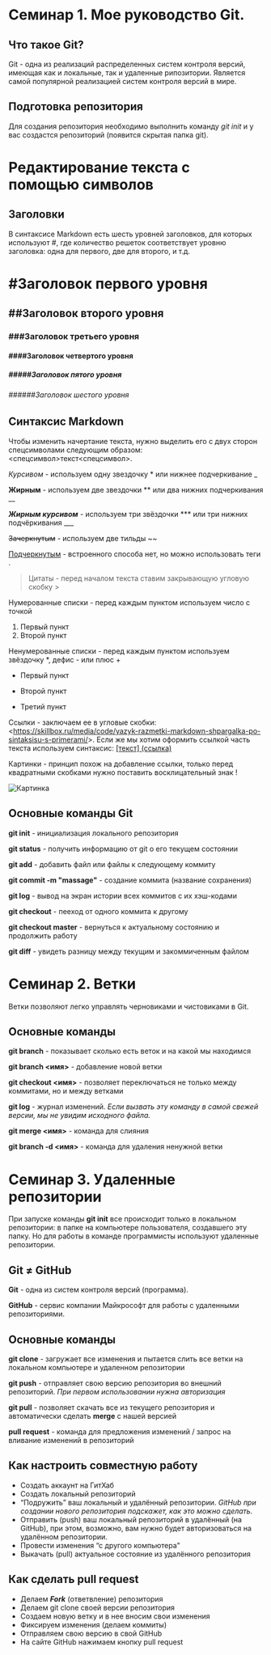 # Семинар 1. Мое руководство Git.

## Что такое Git?
Git - одна из реализаций распределенных систем контроля версий, имеющая как и локальные, так и удаленные рипозитории. Является самой популярной реализацией систем контроля версий в мире.
## Подготовка репозитория
Для создания репозитория необходимо выполнить команду *git init* и у вас создастся репозиторий (появится скрытая папка git).

# Редактирование текста с помощью символов
## Заголовки
В синтаксисе Markdown есть шесть уровней заголовков, для которых используют #, где количество решеток соответствует уровню заголовка: одна для первого, две для второго, и т.д.
# #Заголовок первого уровня
## ##Заголовок второго уровня
### ###Заголовок третьего уровня
#### ####Заголовок четвертого уровня
##### #####Заголовок пятого уровня
###### ######Заголовок шестого уровня

## Синтаксис Markdown
Чтобы изменить начертание текста, нужно выделить его с двух сторон спецсимволами следующим образом: <спецсимвол>текст<спецсимвол>.

*Курсивом* - используем одну звездочку * или нижнее подчеркивание _

__Жирным__ - используем две звездочки ** или два нижних подчеркивания __

***Жирным курсивом*** - используем три звёздочки *** или три нижних подчёркивания ___

~~Зачеркнутым~~ - используем две тильды ~~

<u>Подчеркнутым</u> - встроенного способа нет, но можно использовать теги <u> </u>.

> Цитаты - перед началом текста ставим закрывающую угловую скобку >

Нумерованные списки - перед каждым пунктом используем число с точкой
1. Первый пункт
2. Второй пункт

Ненумерованные списки - перед каждым пунктом используем звёздочку *, дефис - или плюс +

* Первый пункт
+ Второй пункт
- Третий пункт

Ссылки - заключаем ее в угловые скобки: <<https://skillbox.ru/media/code/yazyk-razmetki-markdown-shpargalka-po-sintaksisu-s-primerami/>>. Если же мы хотим оформить ссылкой часть текста используем синтаксис: [[текст] (ссылка)](https://skillbox.ru/media/code/yazyk-razmetki-markdown-shpargalka-po-sintaksisu-s-primerami/)

Картинки - принцип похож на добавление ссылки, только перед квадратными скобками нужно поставить восклицательный знак ! 

![Картинка](https://skillbox.ru/upload/setka_images/12161109022023_a6433e3d0e387dfcc17fb3247071ca7d850a189e.png)

## Основные команды Git
**git init** - инициализация локального репозитория

**git status** - получить информацию от git о его текущем состоянии

**git add** - добавить файл или файлы к следующему коммиту

**git commit -m "massage"** - создание коммита (название сохранения)

**git log** - вывод на экран истории всех коммитов с их хэш-кодами

**git checkout** - пееход от одного коммита к другому

**git checkout master** - вернуться к актуальному состоянию и продолжить работу

**git diff** - увидеть разницу между текущим и закоммиченным файлом

# Семинар 2. Ветки
Ветки позволяют легко управлять черновиками и чистовиками в Git.

## Основные команды

**git branch** - показывает сколько есть веток и на какой мы находимся

**git branch <имя>** - добавление новой ветки

**git checkout <имя>** - позволяет переключаться не только между коммитами, но и между ветками

**git log** - журнал изменений. *Если вызвать эту команду в самой свежей версии, мы не увидим исходного файла.*

**git merge <имя>** - команда для слияния

**git branch -d <имя>** - команда для удаления ненужной ветки

# Семинар 3. Удаленные репозитории
При запуске команды **git init** все происходит только в локальном репозитории: в папке на компьютере пользователя, создавшего эту папку. Но для работы в команде программисты используют удаленные репозитории. 

## Git ≠ GitHub
**Git** - одна из систем контроля версий (программа).

**GitHub** - сервис компании Майкрософт для работы с удаленными репозиториями.

## Основные команды
**git clone** - загружает все изменения и пытается слить все ветки на локальном компьютере и удаленном репозитории

**git push** - отправляет свою версию репозитория во внешний репозиторий. _При первом использовании нужна авторизация_

**git pull** - позволяет скачать все из текущего репозитория и автоматически сделать **merge** с нашей версией

**pull request** - команда для предложения изменений / запрос на вливание изменений в репозиторий

## Как настроить совместную работу

* Создать аккаунт на ГитХаб
* Создать локальный репозиторий
* “Подружить” ваш локальный и удалённый репозитории. 
 _GitHub при создании нового репозитория подскажет, как это можно сделать._
 * Отправить (push) ваш локальный репозиторий в удалённый (на GitHub), при этом, возможно, вам нужно будет авторизоваться на удалённом репозитории.
 * Провести изменения “с другого компьютера"
 * Выкачать (pull) актуальное состояние из удалённого репозитория

 ## Как сделать pull request
 * Делаем ***Fork*** (ответвление) репозитория
 * Делаем git clone своей версии репозитория
 * Создаем новую ветку и в нее вносим свои изменения
 * Фиксируем изменения (делаем коммиты)
 * Отправляем свою версию в свой GitHub
 * На сайте GitHub нажимаем кнопку pull request